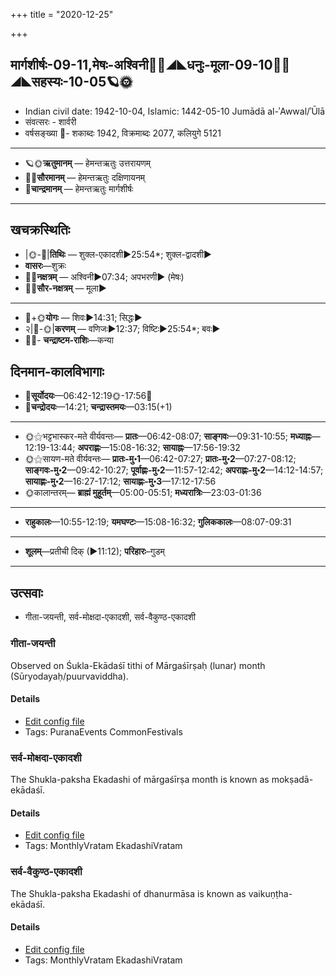 +++
title = "2020-12-25"

+++
## मार्गशीर्षः-09-11,मेषः-अश्विनी🌛🌌◢◣धनुः-मूला-09-10🌌🌞◢◣सहस्यः-10-05🪐🌞
- Indian civil date: 1942-10-04, Islamic: 1442-05-10 Jumādā al-ʾAwwal/ʾŪlā
- संवत्सरः - शार्वरी
- वर्षसङ्ख्या 🌛- शकाब्दः 1942, विक्रमाब्दः 2077, कलियुगे 5121
___________________
- 🪐🌞**ऋतुमानम्** — हेमन्तऋतुः उत्तरायणम्
- 🌌🌞**सौरमानम्** — हेमन्तऋतुः दक्षिणायनम्
- 🌛**चान्द्रमानम्** — हेमन्तऋतुः मार्गशीर्षः
___________________


## खचक्रस्थितिः
- |🌞-🌛|**तिथिः** — शुक्ल-एकादशी►25:54*; शुक्ल-द्वादशी►  
- **वासरः**—शुक्रः  
- 🌌🌛**नक्षत्रम्** — अश्विनी►07:34; अपभरणी► (मेषः)  
- 🌌🌞**सौर-नक्षत्रम्** — मूला►  
___________________
- 🌛+🌞**योगः** — शिवः►14:31; सिद्धः►  
- २|🌛-🌞|**करणम्** — वणिजः►12:37; विष्टिः►25:54*; बवः►  
- 🌌🌛- **चन्द्राष्टम-राशिः**—कन्या  


## दिनमान-कालविभागाः
- 🌅**सूर्योदयः**—06:42-12:19🌞️-17:56🌇  
- 🌛**चन्द्रोदयः**—14:21; **चन्द्रास्तमयः**—03:15(+1)  
___________________
- 🌞⚝भट्टभास्कर-मते वीर्यवन्तः— **प्रातः**—06:42-08:07; **साङ्गवः**—09:31-10:55; **मध्याह्नः**—12:19-13:44; **अपराह्णः**—15:08-16:32; **सायाह्नः**—17:56-19:32  
- 🌞⚝सायण-मते वीर्यवन्तः— **प्रातः-मु॰1**—06:42-07:27; **प्रातः-मु॰2**—07:27-08:12; **साङ्गवः-मु॰2**—09:42-10:27; **पूर्वाह्णः-मु॰2**—11:57-12:42; **अपराह्णः-मु॰2**—14:12-14:57; **सायाह्णः-मु॰2**—16:27-17:12; **सायाह्णः-मु॰3**—17:12-17:56  
- 🌞कालान्तरम्— **ब्राह्मं मुहूर्तम्**—05:00-05:51; **मध्यरात्रिः**—23:03-01:36  
___________________
- **राहुकालः**—10:55-12:19; **यमघण्टः**—15:08-16:32; **गुलिककालः**—08:07-09:31  
___________________
- **शूलम्**—प्रतीची दिक् (►11:12); **परिहारः**–गुडम्  
___________________

## उत्सवाः
- गीता-जयन्ती, सर्व-मोक्षदा-एकादशी, सर्व-वैकुण्ठ-एकादशी
### गीता-जयन्ती

Observed on Śukla-Ekādaśī tithi of Mārgaśīrṣaḥ (lunar) month (Sūryodayaḥ/puurvaviddha). 

#### Details
- [Edit config file](https://github.com/jyotisham/adyatithi/tree/master/general/lunar_month/tithi/09/11/gItA~jayantI.toml)
- Tags: PuranaEvents CommonFestivals


### सर्व-मोक्षदा-एकादशी

The Shukla-paksha Ekadashi of mārgaśīrṣa month is known as mokṣadā-ekādaśī.

#### Details
- [Edit config file](https://github.com/jyotisham/adyatithi/tree/master/time_focus/monthly/ekAdashI/description_only/mOkSadA-EkAdazI.toml)
- Tags: MonthlyVratam EkadashiVratam


### सर्व-वैकुण्ठ-एकादशी

The Shukla-paksha Ekadashi of dhanurmāsa is known as vaikuṇṭha-ekādaśī.

#### Details
- [Edit config file](https://github.com/jyotisham/adyatithi/tree/master/time_focus/monthly/ekAdashI/description_only/vaikuNTha-EkAdazI.toml)
- Tags: MonthlyVratam EkadashiVratam


